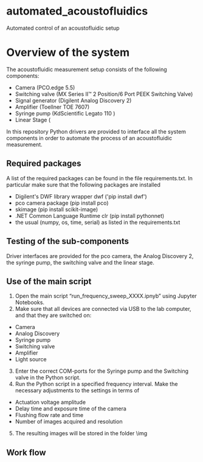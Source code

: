 # automated_acoustofluidics
Automated control of an acoustofluidic setup

# Overview of the system
The acoustofluidic measurement setup consists of the following components:
- Camera (PCO.edge 5.5) 
- Switching valve (MX Series II™ 2 Position/6 Port PEEK Switching Valve)
- Signal generator (Digilent Analog Discovery 2)
- Amplifier (Toellner TOE 7607)
- Syringe pump (KdScientific Legato 110 )
- Linear Stage (

In this repository Python drivers are provided to interface all the system components in order to automate the process of an acoustofluidic measurement.

## Required packages
A list of the required packages can be found in the file requirements.txt. In particular make sure that the following packages are installed

- Digilent's DWF library wrapper dwf ('pip install dwf')
- pco camera package (pip install pco)
- skimage (pip install scikit-image)
- .NET Common Language Runtime clr (pip install pythonnet)
- the usual (numpy, os, time, serial) as listed in the requirements.txt

## Testing of the sub-components
Driver interfaces are provided for the pco camera, the Analog Discovery 2, the syringe pump, the switching valve and the linear stage.

## Use of the main script
1.	Open the main script “run_frequency_sweep_XXXX.ipnyb” using Jupyter Notebooks.
2.	Make sure that all devices are connected via USB to the lab computer, and that they are switched on:
  -	Camera
  -	Analog Discovery
  -	Syringe pump
  -	Switching valve
  -	Amplifier
  -	Light source
3.	Enter the correct COM-ports for the Syringe pump and the Switching valve in the Python script.
4.	Run the Python script in a specified frequency interval. Make the necessary adjustments to the settings in terms of
  -	Actuation voltage amplitude
  -	Delay time and exposure time of the camera
  -	Flushing flow rate and time
  -	Number of images acquired and resolution
5.	The resulting images will be stored in the folder \img

## Work flow
